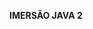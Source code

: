 <p style="text-transform: uppercase;"><strong>Imersão Java 2<p style="text-transform: uppercase;"><strong>
